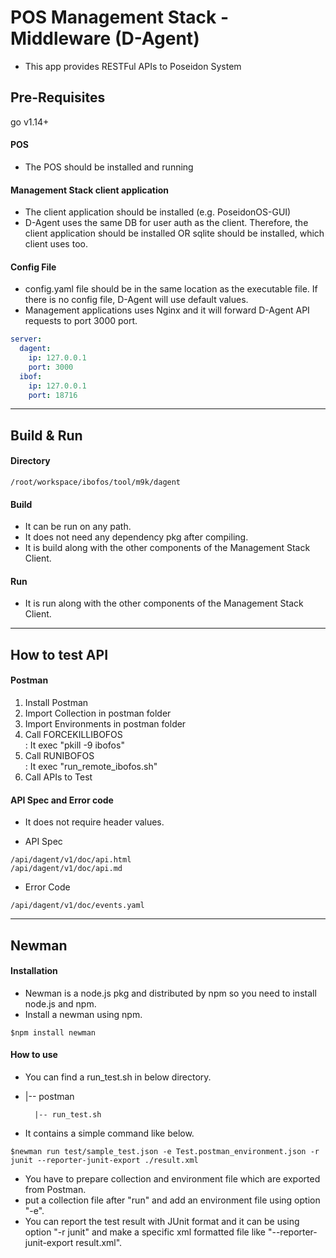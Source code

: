 # POS Management Stack - Middleware (D-Agent)
*  This app provides RESTFul APIs to Poseidon System

## Pre-Requisites
go v1.14+

#### POS
* The POS should be installed and running 

#### Management Stack client application
* The client application should be installed (e.g. PoseidonOS-GUI)
* D-Agent uses the same DB for user auth as the client. Therefore, the client application should be installed OR sqlite should be installed, which client uses too.
 

#### Config File
* config.yaml file should be in the same location as the executable file.
If there is no config file, D-Agent will use default values.
* Management applications uses Nginx and it will forward D-Agent API requests to port 3000 port.

```yaml
server:
  dagent:
    ip: 127.0.0.1
    port: 3000
  ibof:
    ip: 127.0.0.1
    port: 18716
```

***

## Build & Run
#### Directory
``` 
/root/workspace/ibofos/tool/m9k/dagent
```

#### Build
* It can be run on any path.
* It does not need any dependency pkg after compiling.
* It is build along with the other components of the Management Stack Client. 

#### Run
* It is run along with the other components of the Management Stack Client.

***

## How to test API
#### Postman
1. Install Postman
2. Import Collection in postman folder
3. Import Environments in postman folder
4. Call FORCEKILLIBOFOS  
    : It exec "pkill -9 ibofos"  
5. Call RUNIBOFOS   
    : It exec "run_remote_ibofos.sh"
6. Call APIs to Test

#### API Spec and Error code
* It does not require header values.

* API Spec  
```
/api/dagent/v1/doc/api.html
/api/dagent/v1/doc/api.md
```
* Error Code  
```
/api/dagent/v1/doc/events.yaml
```

***

## Newman

#### Installation

- Newman is a node.js pkg and distributed by npm so you need to install node.js and npm.
- Install a newman using npm.

```
$npm install newman
```

#### How to use

- You can find a run_test.sh in below directory.

- |-- postman

        |-- run_test.sh

- It contains a simple command like below.

```
$newman run test/sample_test.json -e Test.postman_environment.json -r junit --reporter-junit-export ./result.xml
```

- You have to prepare collection and environment file which are exported from Postman.
- put a collection file after "run" and add an environment file using option "-e".
- You can report the test result with JUnit format and it can be using option "-r junit" and make a specific xml formatted file like "--reporter-junit-export result.xml".
